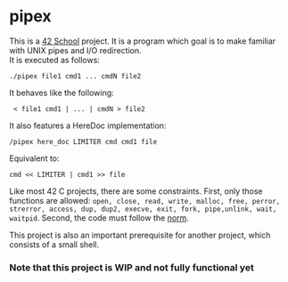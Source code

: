 # pipex

This is a [42 School](https://www.42lausanne.ch/) project. It is a program which goal is to make familiar with 
UNIX pipes and I/O redirection.
<br>
It is executed as follows:

```shell
./pipex file1 cmd1 ... cmdN file2
```

It behaves like the following:

```shell
 < file1 cmd1 | ... | cmdN > file2
```

It also features a HereDoc implementation:

```shell
/pipex here_doc LIMITER cmd cmd1 file
```

Equivalent to:
```shell
cmd << LIMITER | cmd1 >> file
```

Like most 42 C projects, there are some constraints. First, only those functions are allowed: `open, close, read,
write, malloc, free, perror, strerror, access, dup, dup2, execve, exit, fork, pipe,unlink, wait, waitpid`.
Second, the code must follow the [norm](https://github.com/MagicHatJo/-42-Norm/blob/master/norme.en.pdf).

This project is also an important prerequisite for another project, which consists of a small shell.


### Note that this project is WIP and not fully functional yet
